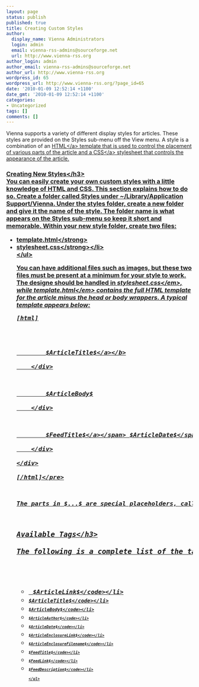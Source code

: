 ```yaml
---
layout: page
status: publish
published: true
title: Creating Custom Styles
author:
  display_name: Vienna Administrators
  login: admin
  email: vienna-rss-admins@sourceforge.net
  url: http://www.vienna-rss.org
author_login: admin
author_email: vienna-rss-admins@sourceforge.net
author_url: http://www.vienna-rss.org
wordpress_id: 65
wordpress_url: http://www.vienna-rss.org/?page_id=65
date: '2010-01-09 12:52:14 +1100'
date_gmt: '2010-01-09 12:52:14 +1100'
categories:
- Uncategorized
tags: []
comments: []
---
```

<p>Vienna supports a variety of different display styles for articles. These styles are provided on the Styles sub-menu off the View menu. A style is a combination of an <a href="http:&#47;&#47;en.wikipedia.org&#47;wiki&#47;HTML">HTML<&#47;a> template that is used to control the placement of various parts of the article and a <a href="http:&#47;&#47;en.wikipedia.org&#47;wiki&#47;Cascading_Style_Sheets">CSS<&#47;a> stylesheet that controls the appearance of the article.</p>
<h3>Creating New Styles<&#47;h3><br />
You can easily create your own custom styles with a little knowledge of HTML and CSS. This section explains how to do so. Create a folder called Styles under ~&#47;Library&#47;Application Support&#47;Vienna. Under the styles folder, create a new folder and give it the name of the style. The folder name is what appears on the Styles sub-menu so keep it short and memorable. Within your new style folder, create two files: </p>
<ul>
<li><strong>template.html<&#47;strong>
<li><strong>stylesheet.css<&#47;strong><&#47;li><br />
<&#47;ul></p>
<p>You can have additional files such as images, but these two files must be present at a minimum for your style to work. The designe should be handled in <em>stylesheet.css<&#47;em>, while<em> template.html<&#47;em> contains the full HTML template for the article minus the head or body wrappers. A typical template appears below:</p>
<pre>[html]</p>
<div>
<div>
		<b><a href="$ArticleLink$">$ArticleTitle$<&#47;a><&#47;b><br />
	<&#47;div></p>
<div>
		$ArticleBody$<br />
	<&#47;div></p>
<div>
		<span><a href="$FeedLink$">$FeedTitle$<&#47;a><&#47;span> <span>$ArticleDate$<&#47;span> <span>$ArticleAuthor$<&#47;span><br />
	<&#47;div><br />
<&#47;div><br />
[&#47;html]<&#47;pre></p>
<p>The parts in $...$ are special placeholders, called <strong>tags<&#47;strong>, that Vienna will fill in when it displays the article. After you have created your style, restart Vienna and your new style should appear on the Styles submenu. Switch to it see your finished work.</p>
<h3>Available Tags<&#47;h3><br />
The following is a complete list of the tags currently available to you. They are named to be self-explanatory. If you have an idea for a style that would need the application to expose additional information, please bring it up on the <a href="http:&#47;&#47;forums.cocoaforge.com&#47;viewforum.php?f=20">Developer Forum<&#47;a> or create a new issue on <a href="https:&#47;&#47;github.com&#47;ViennaRSS&#47;vienna-rss&#47;issues">GitHub<&#47;a>.</p>
<ul>
<li> <code>$ArticleLink$<&#47;code><&#47;li>
<li><code>$ArticleTitle$<&#47;code><&#47;li>
<li><code>$ArticleBody$<&#47;code><&#47;li>
<li><code>$ArticleAuthor$<&#47;code><&#47;li>
<li><code>$ArticleDate$<&#47;code><&#47;li>
<li><code>$ArticleEnclosureLink$<&#47;code><&#47;li>
<li><code>$ArticleEnclosureFilename$<&#47;code><&#47;li>
<li><code>$FeedTitle$<&#47;code><&#47;li>
<li><code>$FeedLink$<&#47;code><&#47;li>
<li><code>$FeedDescription$<&#47;code><&#47;li><br />
<&#47;ul></p>
